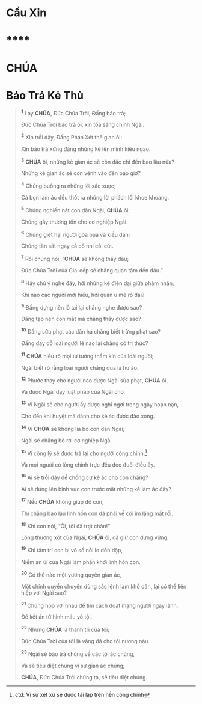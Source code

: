 # Cầu Xin

# ****

# CHÚA

# Báo Trả Kẻ Thù

> <sup><b>1</b></sup> Lạy **CHÚA**, Đức Chúa Trời, Đấng báo trả;
>
> Đức Chúa Trời báo trả ôi, xin tỏa sáng chính Ngài.
>
> <sup><b>2</b></sup> Xin trỗi dậy, Đấng Phán Xét thế gian ôi;
>
> Xin báo trả xứng đáng những kẻ lên mình kiêu ngạo.
>
> <sup><b>3</b></sup> **CHÚA** ôi, những kẻ gian ác sẽ còn đắc chí đến bao lâu nữa?
>
> Những kẻ gian ác sẽ còn vênh váo đến bao giờ?
>
> <sup><b>4</b></sup> Chúng buông ra những lời xấc xược;
>
> Cả bọn làm ác đều thốt ra những lời phách lối khoe khoang.
>
> <sup><b>5</b></sup> Chúng nghiền nát con dân Ngài, **CHÚA** ôi;
>
> Chúng gây thương tổn cho cơ nghiệp Ngài.
>
> <sup><b>6</b></sup> Chúng giết hại người góa bụa và kiều dân;
>
> Chúng tàn sát ngay cả cô nhi côi cút.
>
> <sup><b>7</b></sup> Rồi chúng nói, “**CHÚA** sẽ không thấy đâu;
>
> Đức Chúa Trời của Gia-cốp sẽ chẳng quan tâm đến đâu.”
>
> <sup><b>8</b></sup> Hãy chú ý nghe đây, hỡi những kẻ điên dại giữa phàm nhân;
>
> Khi nào các người mới hiểu, hỡi quân u mê rồ dại?
>
> <sup><b>9</b></sup> Đấng dựng nên lỗ tai lại chẳng nghe được sao?
>
> Đấng tạo nên con mắt mà chẳng thấy được sao?
>
> <sup><b>10</b></sup> Đấng sửa phạt các dân há chẳng biết trừng phạt sao?
>
> Đấng dạy dỗ loài người lẽ nào lại chẳng có tri thức?
>
> <sup><b>11</b></sup> **CHÚA** hiểu rõ mọi tư tưởng thầm kín của loài người;
>
> Ngài biết rõ rằng loài người chẳng qua là hư ảo.
>
> <sup><b>12</b></sup> Phước thay cho người nào được Ngài sửa phạt, **CHÚA** ôi,
>
> Và được Ngài dạy luật pháp của Ngài cho,
>
> <sup><b>13</b></sup> Vì Ngài sẽ cho người ấy được nghỉ ngơi trong ngày hoạn nạn,
>
> Cho đến khi huyệt mả dành cho kẻ ác được đào xong.
>
> <sup><b>14</b></sup> Vì **CHÚA** sẽ không lìa bỏ con dân Ngài;
>
> Ngài sẽ chẳng bỏ rơi cơ nghiệp Ngài.
>
> <sup><b>15</b></sup> Vì công lý sẽ được trả lại cho người công chính;[^1-22ed26b3-92f3-4c6b-8945-d5b230caf31c]
>
> Và mọi người có lòng chính trực đều đeo đuổi điều ấy.
>
> <sup><b>16</b></sup> Ai sẽ trỗi dậy để chống cự kẻ ác cho con chăng?
>
> Ai sẽ đứng lên binh vực con trước mặt những kẻ làm ác đây?
>
> <sup><b>17</b></sup> Nếu **CHÚA** không giúp đỡ con,
>
> Thì chẳng bao lâu linh hồn con đã phải về cõi im lặng mất rồi.
>
> <sup><b>18</b></sup> Khi con nói, “Ôi, tôi đã trợt chân!”
>
> Lòng thương xót của Ngài, **CHÚA** ôi, đã giữ con đứng vững.
>
> <sup><b>19</b></sup> Khi tâm trí con bị vô số nỗi lo dồn dập,
>
> Niềm an ủi của Ngài làm phấn khởi linh hồn con.
>
> <sup><b>20</b></sup> Có thể nào một vương quyền gian ác,
>
> Một chính quyền chuyên dùng sắc lệnh làm khổ dân, lại có thể liên hiệp với Ngài sao?
>
> <sup><b>21</b></sup> Chúng họp với nhau để tìm cách đoạt mạng người ngay lành,
>
> Để kết án tử hình máu vô tội.
>
> <sup><b>22</b></sup> Nhưng **CHÚA** là thành trì của tôi;
>
> Đức Chúa Trời của tôi là vầng đá cho tôi nương náu.
>
> <sup><b>23</b></sup> Ngài sẽ báo trả chúng về các tội ác chúng,
>
> Và sẽ tiêu diệt chúng vì sự gian ác chúng;
>
> **CHÚA**, Đức Chúa Trời chúng ta, sẽ tiêu diệt chúng.

[^1-22ed26b3-92f3-4c6b-8945-d5b230caf31c]: ctd: Vì sự xét xử sẽ được tái lập trên nền công chính